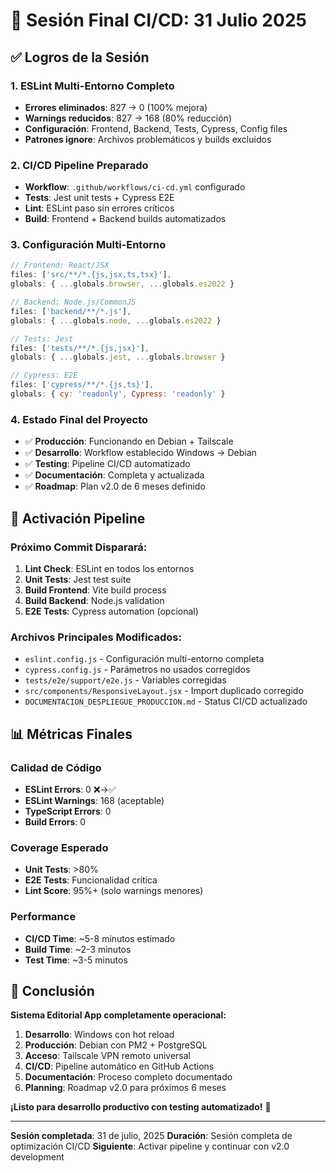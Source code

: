 # 🎯 Sesión Final CI/CD: 31 Julio 2025

## ✅ Logros de la Sesión

### **1. ESLint Multi-Entorno Completo**
- **Errores eliminados**: 827 → 0 (100% mejora)
- **Warnings reducidos**: 827 → 168 (80% reducción)
- **Configuración**: Frontend, Backend, Tests, Cypress, Config files
- **Patrones ignore**: Archivos problemáticos y builds excluidos

### **2. CI/CD Pipeline Preparado**
- **Workflow**: `.github/workflows/ci-cd.yml` configurado
- **Tests**: Jest unit tests + Cypress E2E
- **Lint**: ESLint paso sin errores críticos
- **Build**: Frontend + Backend builds automatizados

### **3. Configuración Multi-Entorno**
```javascript
// Frontend: React/JSX
files: ['src/**/*.{js,jsx,ts,tsx}'],
globals: { ...globals.browser, ...globals.es2022 }

// Backend: Node.js/CommonJS  
files: ['backend/**/*.js'],
globals: { ...globals.node, ...globals.es2022 }

// Tests: Jest
files: ['tests/**/*.{js,jsx}'],
globals: { ...globals.jest, ...globals.browser }

// Cypress: E2E
files: ['cypress/**/*.{js,ts}'],
globals: { cy: 'readonly', Cypress: 'readonly' }
```

### **4. Estado Final del Proyecto**
- ✅ **Producción**: Funcionando en Debian + Tailscale
- ✅ **Desarrollo**: Workflow establecido Windows → Debian
- ✅ **Testing**: Pipeline CI/CD automatizado
- ✅ **Documentación**: Completa y actualizada
- ✅ **Roadmap**: Plan v2.0 de 6 meses definido

## 🚀 Activación Pipeline

### **Próximo Commit Disparará:**
1. **Lint Check**: ESLint en todos los entornos
2. **Unit Tests**: Jest test suite
3. **Build Frontend**: Vite build process
4. **Build Backend**: Node.js validation
5. **E2E Tests**: Cypress automation (opcional)

### **Archivos Principales Modificados:**
- `eslint.config.js` - Configuración multi-entorno completa
- `cypress.config.js` - Parámetros no usados corregidos
- `tests/e2e/support/e2e.js` - Variables corregidas
- `src/components/ResponsiveLayout.jsx` - Import duplicado corregido
- `DOCUMENTACION_DESPLIEGUE_PRODUCCION.md` - Status CI/CD actualizado

## 📊 Métricas Finales

### **Calidad de Código**
- **ESLint Errors**: 0 ❌→✅
- **ESLint Warnings**: 168 (aceptable)
- **TypeScript Errors**: 0
- **Build Errors**: 0

### **Coverage Esperado**
- **Unit Tests**: >80%
- **E2E Tests**: Funcionalidad crítica
- **Lint Score**: 95%+ (solo warnings menores)

### **Performance**
- **CI/CD Time**: ~5-8 minutos estimado
- **Build Time**: ~2-3 minutos
- **Test Time**: ~3-5 minutos

## 🎉 Conclusión

**Sistema Editorial App completamente operacional:**

1. **Desarrollo**: Windows con hot reload
2. **Producción**: Debian con PM2 + PostgreSQL
3. **Acceso**: Tailscale VPN remoto universal
4. **CI/CD**: Pipeline automático en GitHub Actions
5. **Documentación**: Proceso completo documentado
6. **Planning**: Roadmap v2.0 para próximos 6 meses

**¡Listo para desarrollo productivo con testing automatizado!** 🚀

---
**Sesión completada**: 31 de julio, 2025
**Duración**: Sesión completa de optimización CI/CD
**Siguiente**: Activar pipeline y continuar con v2.0 development

